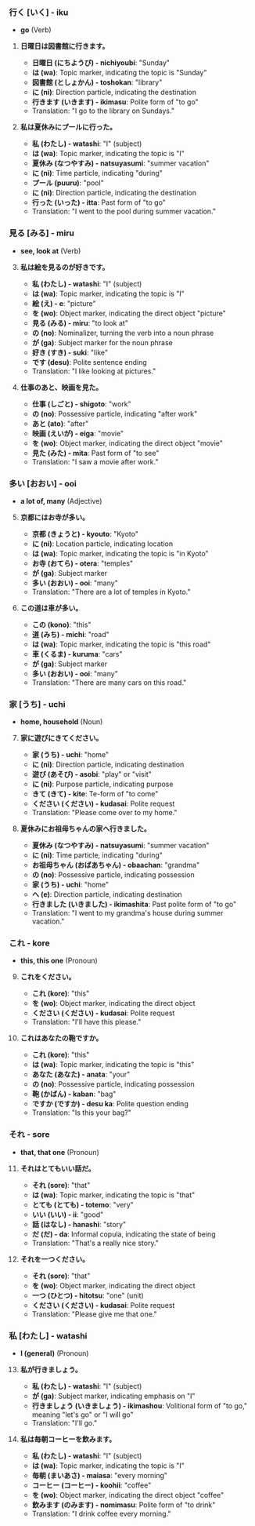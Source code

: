 ### 行く [いく] - iku
- **go** (Verb)

1. **日曜日は図書館に行きます。**
   - **日曜日 (にちようび) - nichiyoubi**: "Sunday"
   - **は (wa)**: Topic marker, indicating the topic is "Sunday"
   - **図書館 (としょかん) - toshokan**: "library"
   - **に (ni)**: Direction particle, indicating the destination
   - **行きます (いきます) - ikimasu**: Polite form of "to go"
   - Translation: "I go to the library on Sundays."

2. **私は夏休みにプールに行った。**
   - **私 (わたし) - watashi**: "I" (subject)
   - **は (wa)**: Topic marker, indicating the topic is "I"
   - **夏休み (なつやすみ) - natsuyasumi**: "summer vacation"
   - **に (ni)**: Time particle, indicating "during"
   - **プール (puuru)**: "pool"
   - **に (ni)**: Direction particle, indicating the destination
   - **行った (いった) - itta**: Past form of "to go"
   - Translation: "I went to the pool during summer vacation."

### 見る [みる] - miru
- **see, look at** (Verb)

3. **私は絵を見るのが好きです。**
   - **私 (わたし) - watashi**: "I" (subject)
   - **は (wa)**: Topic marker, indicating the topic is "I"
   - **絵 (え) - e**: "picture"
   - **を (wo)**: Object marker, indicating the direct object "picture"
   - **見る (みる) - miru**: "to look at"
   - **の (no)**: Nominalizer, turning the verb into a noun phrase
   - **が (ga)**: Subject marker for the noun phrase
   - **好き (すき) - suki**: "like"
   - **です (desu)**: Polite sentence ending
   - Translation: "I like looking at pictures."

4. **仕事のあと、映画を見た。**
   - **仕事 (しごと) - shigoto**: "work"
   - **の (no)**: Possessive particle, indicating "after work"
   - **あと (ato)**: "after"
   - **映画 (えいが) - eiga**: "movie"
   - **を (wo)**: Object marker, indicating the direct object "movie"
   - **見た (みた) - mita**: Past form of "to see"
   - Translation: "I saw a movie after work."

### 多い [おおい] - ooi
- **a lot of, many** (Adjective)

5. **京都にはお寺が多い。**
   - **京都 (きょうと) - kyouto**: "Kyoto"
   - **に (ni)**: Location particle, indicating location
   - **は (wa)**: Topic marker, indicating the topic is "in Kyoto"
   - **お寺 (おてら) - otera**: "temples"
   - **が (ga)**: Subject marker
   - **多い (おおい) - ooi**: "many"
   - Translation: "There are a lot of temples in Kyoto."

6. **この道は車が多い。**
   - **この (kono)**: "this"
   - **道 (みち) - michi**: "road"
   - **は (wa)**: Topic marker, indicating the topic is "this road"
   - **車 (くるま) - kuruma**: "cars"
   - **が (ga)**: Subject marker
   - **多い (おおい) - ooi**: "many"
   - Translation: "There are many cars on this road."

### 家 [うち] - uchi
- **home, household** (Noun)

7. **家に遊びにきてください。**
   - **家 (うち) - uchi**: "home"
   - **に (ni)**: Direction particle, indicating destination
   - **遊び (あそび) - asobi**: "play" or "visit"
   - **に (ni)**: Purpose particle, indicating purpose
   - **きて (きて) - kite**: Te-form of "to come"
   - **ください (ください) - kudasai**: Polite request
   - Translation: "Please come over to my home."

8. **夏休みにお祖母ちゃんの家へ行きました。**
   - **夏休み (なつやすみ) - natsuyasumi**: "summer vacation"
   - **に (ni)**: Time particle, indicating "during"
   - **お祖母ちゃん (おばあちゃん) - obaachan**: "grandma"
   - **の (no)**: Possessive particle, indicating possession
   - **家 (うち) - uchi**: "home"
   - **へ (e)**: Direction particle, indicating destination
   - **行きました (いきました) - ikimashita**: Past polite form of "to go"
   - Translation: "I went to my grandma's house during summer vacation."

### これ - kore
- **this, this one** (Pronoun)

9. **これをください。**
   - **これ (kore)**: "this"
   - **を (wo)**: Object marker, indicating the direct object
   - **ください (ください) - kudasai**: Polite request
   - Translation: "I'll have this please."

10. **これはあなたの鞄ですか。**
    - **これ (kore)**: "this"
    - **は (wa)**: Topic marker, indicating the topic is "this"
    - **あなた (あなた) - anata**: "your"
    - **の (no)**: Possessive particle, indicating possession
    - **鞄 (かばん) - kaban**: "bag"
    - **ですか (ですか) - desu ka**: Polite question ending
    - Translation: "Is this your bag?"

### それ - sore
- **that, that one** (Pronoun)

11. **それはとてもいい話だ。**
    - **それ (sore)**: "that"
    - **は (wa)**: Topic marker, indicating the topic is "that"
    - **とても (とても) - totemo**: "very"
    - **いい (いい) - ii**: "good"
    - **話 (はなし) - hanashi**: "story"
    - **だ (だ) - da**: Informal copula, indicating the state of being
    - Translation: "That's a really nice story."

12. **それを一つください。**
    - **それ (sore)**: "that"
    - **を (wo)**: Object marker, indicating the direct object
    - **一つ (ひとつ) - hitotsu**: "one" (unit)
    - **ください (ください) - kudasai**: Polite request
    - Translation: "Please give me that one."

### 私 [わたし] - watashi
- **I (general)** (Pronoun)

13. **私が行きましょう。**
    - **私 (わたし) - watashi**: "I" (subject)
    - **が (ga)**: Subject marker, indicating emphasis on "I"
    - **行きましょう (いきましょう) - ikimashou**: Volitional form of "to go," meaning "let's go" or "I will go"
    - Translation: "I'll go."

14. **私は毎朝コーヒーを飲みます。**
    - **私 (わたし) - watashi**: "I" (subject)
    - **は (wa)**: Topic marker, indicating the topic is "I"
    - **毎朝 (まいあさ) - maiasa**: "every morning"
    - **コーヒー (コーヒー) - koohii**: "coffee"
    - **を (wo)**: Object marker, indicating the direct object "coffee"
    - **飲みます (のみます) - nomimasu**: Polite form of "to drink"
    - Translation: "I drink coffee every morning."
